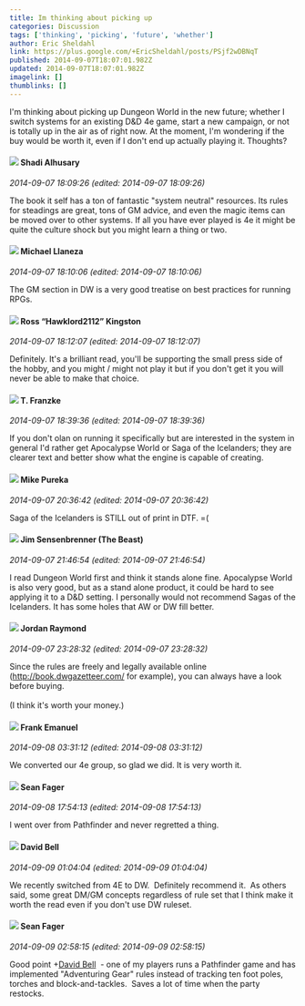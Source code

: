 ```yaml
---
title: Im thinking about picking up
categories: Discussion
tags: ['thinking', 'picking', 'future', 'whether']
author: Eric Sheldahl
link: https://plus.google.com/+EricSheldahl/posts/PSjf2wDBNqT
published: 2014-09-07T18:07:01.982Z
updated: 2014-09-07T18:07:01.982Z
imagelink: []
thumblinks: []
---
```


I&#39;m thinking about picking up Dungeon World in the new future; whether I switch systems for an existing D&amp;D 4e game, start a new campaign, or not is totally up in the air as of right now. At the moment, I&#39;m wondering if the buy would be worth it, even if I don&#39;t end up actually playing it. Thoughts?
<div id='comment z12zid25ysegun5wa04cfb34etyyvzbbmio'>
  <h4><img src='{{site.baseurl}}//images/avatars/103327399280421334863_photo.jpg'> Shadi Alhusary</h4>
      <p><cite>2014-09-07 18:09:26 (edited: 2014-09-07 18:09:26)</cite></p>
        <p>The book it self has a ton of fantastic &quot;system neutral&quot; resources. Its rules for steadings are great, tons of GM advice, and even the magic items can be moved over to other systems. If all you have ever played is 4e it might be quite the culture shock but you might learn a thing or two.</p>
</div>
        

<div id='comment z12zid25ysegun5wa04cfb34etyyvzbbmio'>
  <h4><img src='{{site.baseurl}}//images/avatars/118285647887876243328_photo.jpg'> Michael Llaneza</h4>
      <p><cite>2014-09-07 18:10:06 (edited: 2014-09-07 18:10:06)</cite></p>
        <p>The GM section in DW is a very good treatise on best practices for running RPGs.</p>
</div>
        

<div id='comment z12zid25ysegun5wa04cfb34etyyvzbbmio'>
  <h4><img src='{{site.baseurl}}//images/avatars/111339504073837053815_photo.jpg'> Ross “Hawklord2112” Kingston</h4>
      <p><cite>2014-09-07 18:12:07 (edited: 2014-09-07 18:12:07)</cite></p>
        <p>Definitely. It&#39;s a brilliant read,  you&#39;ll be supporting the small press side of the hobby,  and you might / might not play it but if you don&#39;t get it you will never be able to make that choice.</p>
</div>
        

<div id='comment z12zid25ysegun5wa04cfb34etyyvzbbmio'>
  <h4><img src='{{site.baseurl}}//images/avatars/110330901807759406775_photo.jpg'> T. Franzke</h4>
      <p><cite>2014-09-07 18:39:36 (edited: 2014-09-07 18:39:36)</cite></p>
        <p>If you don&#39;t olan on running it specifically but are interested in the system in general I&#39;d rather get Apocalypse World or Saga of the Icelanders; they are clearer text and better show what the engine is capable of creating. </p>
</div>
        

<div id='comment z12zid25ysegun5wa04cfb34etyyvzbbmio'>
  <h4><img src='{{site.baseurl}}//images/avatars/106707833102836285495_photo.jpg'> Mike Pureka</h4>
      <p><cite>2014-09-07 20:36:42 (edited: 2014-09-07 20:36:42)</cite></p>
        <p>Saga of the Icelanders is STILL out of print in DTF. =(</p>
</div>
        

<div id='comment z12zid25ysegun5wa04cfb34etyyvzbbmio'>
  <h4><img src='{{site.baseurl}}//images/avatars/118022672885284013045_photo.jpg'> Jim Sensenbrenner (The Beast)</h4>
      <p><cite>2014-09-07 21:46:54 (edited: 2014-09-07 21:46:54)</cite></p>
        <p>I read Dungeon World first and think it stands alone fine. Apocalypse World is also very good, but as a stand alone product, it could be hard to see applying it to a D&amp;D setting. I personally would not recommend Sagas of the Icelanders. It has some holes that AW or DW fill better.</p>
</div>
        

<div id='comment z12zid25ysegun5wa04cfb34etyyvzbbmio'>
  <h4><img src='{{site.baseurl}}//images/avatars/104045373068075715013_photo.jpg'> Jordan Raymond</h4>
      <p><cite>2014-09-07 23:28:32 (edited: 2014-09-07 23:28:32)</cite></p>
        <p>Since the rules are freely and legally available online (<a href="http://book.dwgazetteer.com/" class="ot-anchor">http://book.dwgazetteer.com/</a> for example), you can always have a look before buying.<br /><br />(I think it&#39;s worth your money.)</p>
</div>
        

<div id='comment z12zid25ysegun5wa04cfb34etyyvzbbmio'>
  <h4><img src='{{site.baseurl}}//images/avatars/107868054518722616331_photo.jpg'> Frank Emanuel</h4>
      <p><cite>2014-09-08 03:31:12 (edited: 2014-09-08 03:31:12)</cite></p>
        <p>We converted our 4e group, so glad we did. It is very worth it. <br /></p>
</div>
        

<div id='comment z12zid25ysegun5wa04cfb34etyyvzbbmio'>
  <h4><img src='{{site.baseurl}}//images/avatars/109957662124279661127_photo.jpg'> Sean Fager</h4>
      <p><cite>2014-09-08 17:54:13 (edited: 2014-09-08 17:54:13)</cite></p>
        <p>I went over from Pathfinder and never regretted a thing. </p>
</div>
        

<div id='comment z12zid25ysegun5wa04cfb34etyyvzbbmio'>
  <h4><img src='{{site.baseurl}}//images/avatars/107293353715672730061_photo.jpg'> David Bell</h4>
      <p><cite>2014-09-09 01:04:04 (edited: 2014-09-09 01:04:04)</cite></p>
        <p>We recently switched from 4E to DW.  Definitely recommend it.  As others said, some great DM/GM concepts regardless of rule set that I think make it worth the read even if you don&#39;t use DW ruleset.  </p>
</div>
        

<div id='comment z12zid25ysegun5wa04cfb34etyyvzbbmio'>
  <h4><img src='{{site.baseurl}}//images/avatars/109957662124279661127_photo.jpg'> Sean Fager</h4>
      <p><cite>2014-09-09 02:58:15 (edited: 2014-09-09 02:58:15)</cite></p>
        <p>Good point <span class="proflinkWrapper"><span class="proflinkPrefix">+</span><a class="proflink" href="https://plus.google.com/107293353715672730061" oid="107293353715672730061">David Bell</a></span>  - one of my players runs a Pathfinder game and has implemented &quot;Adventuring Gear&quot; rules instead of tracking ten foot poles, torches and block-and-tackles.  Saves a lot of time when the party restocks.</p>
</div>
        